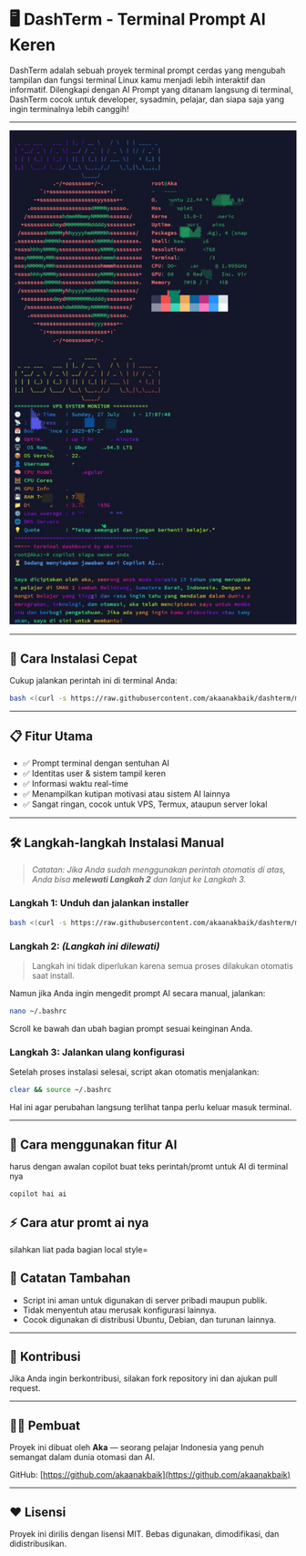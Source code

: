 # 🖥️ DashTerm - Terminal Prompt AI Keren

DashTerm adalah sebuah proyek terminal prompt cerdas yang mengubah tampilan dan fungsi terminal Linux kamu menjadi lebih interaktif dan informatif. Dilengkapi dengan AI Prompt yang ditanam langsung di terminal, DashTerm cocok untuk developer, sysadmin, pelajar, dan siapa saja yang ingin terminalnya lebih canggih!

---

![Preview](src/prev.jpg)

---

## 🚀 Cara Instalasi Cepat

Cukup jalankan perintah ini di terminal Anda:

```bash
bash <(curl -s https://raw.githubusercontent.com/akaanakbaik/dashterm/main/install.sh)
```

---

## 📋 Fitur Utama

- ✅ Prompt terminal dengan sentuhan AI  
- ✅ Identitas user & sistem tampil keren  
- ✅ Informasi waktu real-time  
- ✅ Menampilkan kutipan motivasi atau sistem AI lainnya  
- ✅ Sangat ringan, cocok untuk VPS, Termux, ataupun server lokal  

---

## 🛠️ Langkah-langkah Instalasi Manual

> *Catatan: Jika Anda sudah menggunakan perintah otomatis di atas, Anda bisa **melewati Langkah 2** dan lanjut ke Langkah 3.*

### Langkah 1: Unduh dan jalankan installer

```bash
bash <(curl -s https://raw.githubusercontent.com/akaanakbaik/dashterm/main/install.sh)
```

### Langkah 2: *(Langkah ini dilewati)*

> Langkah ini tidak diperlukan karena semua proses dilakukan otomatis saat install.

Namun jika Anda ingin mengedit prompt AI secara manual, jalankan:

```bash
nano ~/.bashrc
```

Scroll ke bawah dan ubah bagian prompt sesuai keinginan Anda.

### Langkah 3: Jalankan ulang konfigurasi

Setelah proses instalasi selesai, script akan otomatis menjalankan:

```bash
clear && source ~/.bashrc
```

Hal ini agar perubahan langsung terlihat tanpa perlu keluar masuk terminal.

---


## 🤖 Cara menggunakan fitur AI
harus dengan awalan copilot buat teks perintah/promt untuk AI di terminal nya
```promt
copilot hai ai
```
## ⚡ Cara atur promt ai nya
silahkan liat pada bagian local style= 

## 📌 Catatan Tambahan

- Script ini aman untuk digunakan di server pribadi maupun publik.
- Tidak menyentuh atau merusak konfigurasi lainnya.
- Cocok digunakan di distribusi Ubuntu, Debian, dan turunan lainnya.

---

## 🤝 Kontribusi

Jika Anda ingin berkontribusi, silakan fork repository ini dan ajukan pull request.

---

## 👨‍💻 Pembuat

Proyek ini dibuat oleh **Aka** — seorang pelajar Indonesia yang penuh semangat dalam dunia otomasi dan AI.

GitHub: [https://github.com/akaanakbaik](https://github.com/akaanakbaik)

---

## ❤️ Lisensi

Proyek ini dirilis dengan lisensi MIT. Bebas digunakan, dimodifikasi, dan didistribusikan.
